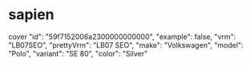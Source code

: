 # sapien
cover
"id": "59f7152006a2300000000000",
	"example": false,
	"vrm": "LB07SEO",
	"prettyVrm": "LB07 SEO",
	"make": "Volkswagen",
	"model": "Polo",
	"variant": "SE 80",
	"color": "Silver"
